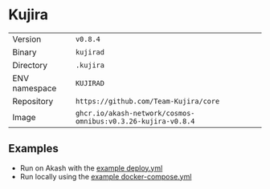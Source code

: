 # Kujira

| | |
|---|---|
|Version|`v0.8.4`|
|Binary|`kujirad`|
|Directory|`.kujira`|
|ENV namespace|`KUJIRAD`|
|Repository|`https://github.com/Team-Kujira/core`|
|Image|`ghcr.io/akash-network/cosmos-omnibus:v0.3.26-kujira-v0.8.4`|

## Examples

- Run on Akash with the [example deploy.yml](./deploy.yml)
- Run locally using the [example docker-compose.yml](./docker-compose.yml)
